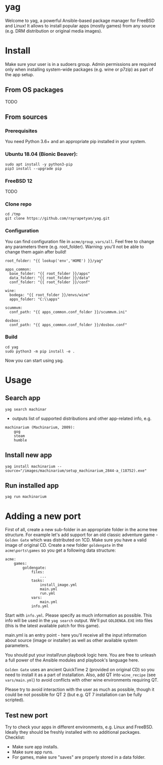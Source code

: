 # yag

Welcome to yag, a powerful Ansible-based package manager for FreeBSD and Linux!
It allows to install popular apps (mostly games) from any source (e.g. DRM distribution or original media images).

# Install

Make sure your user is in a sudoers group. Admin permissions are required only when installing system-wide packages 
(e.g. wine or p7zip) as part of the app setup.

## From OS packages

TODO

## From sources

### Prerequisites

You need Python 3.6+ and an appropriate pip installed in your system.

### Ubuntu 18.04 (Bionic Beaver):
```
sudo apt install -y python3-pip
pip3 install --upgrade pip
```
### FreeBSD 12

TODO

### Clone repo
```
cd /tmp
git clone https://github.com/rayrapetyan/yag.git
```

### Configuration
You can find configuration file in `acme/group_vars/all`.
Feel free to change any parameters there (e.g. root_folder). Warning: you'll not be able to change them again after
build!
```
root_folder: "{{ lookup('env','HOME') }}/yag"

apps_common:
  base_folder: "{{ root_folder }}/apps"
  data_folder: "{{ root_folder }}/data"
  conf_folder: "{{ root_folder }}/conf"

wine:
  bodega: "{{ root_folder }}/envs/wine"
  apps_folder: "C:\\apps"

scummvm:
  conf_path: "{{ apps_common.conf_folder }}/scummvm.ini"

dosbox:
  conf_path: "{{ apps_common.conf_folder }}/dosbox.conf"
```

### Build
```
cd yag
sudo python3 -m pip install -e .
```
Now you can start using yag.

# Usage

## Search app

`yag search machinar`

- outputs list of supported distributions and other app-related info, e.g.
```
machinarium (Machinarium, 2009):
    gog
    steam
    humble
```
## Install new app

`yag install machinarium --source="/images/machinarium/setup_machinarium_2844-a_(18752).exe"`

## Run installed app

`yag run machinarium`

# Adding a new port

First of all, create a new sub-folder in an appropriate folder in the acme tree structure. For example let's add support
for an old classic adventure game - `Golden Gate` which was distributed on 1CD. Make sure you have a valid image of 
original CD. Create a new folder `goldengate` in the `acme\ports\games` so you get a following data structure:
```
acme:
    games:
        goldengate:
            files:
                ...
            tasks:
                install_image.yml
                main.yml
                run.yml
            vars:
                main.yml
            info.yml
```
Start with `info.yml`. Please specify as much information as possible. This info will be used in the `yag search` output.
We'll put `GOLDENGA.EXE` into files (this is the latest available patch for this game).

main.yml is an entry point - here you'll receive all the input information about source (image or installer) as well as
other available system parameters.

You should put your install\run playbook logic here. You are free to unleash a full power of the Ansible modules 
and playbook's language here.

`Golden Gate` uses an ancient QuickTime 2 (provided on original CD) so you need to install it as a part of installation.
Also, add QT into `wine_recipe` (see `vars/main.yml`) to avoid conflicts with other wine environments requiring QT.

Please try to avoid interaction with the user as much as possible, though it could be not possible for QT 2 (but e.g. QT 7
installation can be fully scripted).

## Test new port
Try to check your apps in different environments, e.g. Linux and FreeBSD. Ideally they should be freshly installed with 
no additional packages.
Checklist:
- Make sure app installs. 
- Make sure app runs.
- For games, make sure "saves" are properly stored in a data folder.
